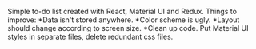 Simple to-do list created with React, Material UI and Redux. 
Things to improve:
*Data isn't stored anywhere.
*Color scheme is ugly.
*Layout should change according to screen size.
*Clean up code. Put Material UI styles in separate files, delete redundant css files.
